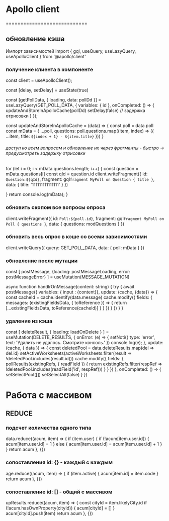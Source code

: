 # Apollo client
============================
## обновление кэша
Импорт зависимостей
import { gql, useQuery, useLazyQuery, useApolloClient } from '@apollo/client'

### получение клиента в компоненте
const client = useApolloClient();

const [delay, setDelay] = uaeState(true)

const [getPollData, { loading, data: pollDd }] = useLazyQuery(GET_POLL_DATA, {
  variables: {
    id
  },
  onCompleted: () => {
    updateAndStoreInApolloCache(pollDd)
    setDelay(false)                                             // задержка отрисовки
  }
});

const updateAndStoreInApolloCache = (data) => {
  const poll = data.poll
  const mData = {
    ...poll,
    questions: poll.questions.map((item, index) => ({
      ...item,
      title: `${index + 1} - ${item.title}`
    }))
  }
###### доступ ко всем вопросам и обновление их через фрагменты - быстро -> предусмотреть задержку отрисовки
  for (let i = 0; i < mData.questions.length; i++) {
    const question = mData.questions[i]
    const qId = question.id
    client.writeFragment({
      id: `Question:${qId}`,
      fragment: gql`
        fragment MyPoll on Question {
          title
        }
        `,
      data: {
        title: '111111111111111'
      }
    })

  }
  return
  console.log(mData);
}

### обновить скопом все вопросы опроса
client.writeFragment({
  id: `Poll:${poll.id}`,
  fragment: gql`
    fragment MyPoll on Poll {
      questions
    }
    `,
  data: {
    questions: modQuestions
  }
})

### обновить весь опрос в кэше со всеми зависимостями
client.writeQuery({
  query: GET_POLL_DATA,
  data: {
    poll: mData
  }
})

### обновление после мутации
const [
  postMessage,
  {loading: postMessageLoading, error: postMessageError}
] = useMutation(MESSAGE_MUTATION)

async function handlrOnMessage(content: string) {
  try {
    await postMessage({
      variables: { input : {content}},
      update: (cache, {data}) => {
        const cacheId = cache.identify(data.message)
        cache.modify({
          fields: {
            messages: (existingFieldsData, { toReference }) => {
              return [...existingFieldsData, toReference(cacheId)]
            }
          }
        })
      }
    })
  }
}

### удаление из кэша
const [
  deleteResult,
  { loading: loadOnDelete }
] = useMutation(DELETE_RESULTS, {
  onError: (e) => {
    setNoti({
      type: 'error',
      text: 'Удалить не удалось. Смотрите консоль.'
    })
    console.log(e);
  },
  update: (cache, { data }) => {
    const deletedPool = data.deleteResults.map(del => del.id)
    setActiveWorksheets(activeWorksheets.filter(result => !deletedPool.includes(result.id)))
    cache.modify({
      fields: {
        pollResults(existingRefs, { readField }) {
          return existingRefs.filter(respRef => !deletedPool.includes(readField('id', respRef)))
        }
      }
    })
  },
  onCompleted: () => {
    setSelectPool([])
    setSelectAll(false)
  }
})


# Работа с массивом
## REDUCE
### подсчет количества одного типа
data.reduce((acum, item) => {
  if (item.user) {
    if (!acum[item.user.id]) {
      acum[item.user.id] = 1
    } else {
      acum[item.user.id] = acum[item.user.id] + 1
    }
  }
  return acum
}, {})

### сопоставления id: {} - каждый с каждым
age.reduce((acum, item) => {
  if (item.active) {
    acum[item.id] = item.code
  }
  return acum
}, {})

### сопоставление id: [] - общий с массивом
upResults.reduce((acum, item) => {
  const cityId = item.likelyCity.id
  if (!acum.hasOwnProperty(cityId)) {
    acum[cityId] = []
  }
  acum[cityId].push(item)
  return acum
}, {})